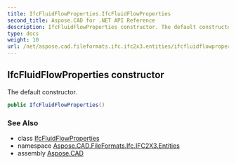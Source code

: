 ```yaml
---
title: IfcFluidFlowProperties.IfcFluidFlowProperties
second_title: Aspose.CAD for .NET API Reference
description: IfcFluidFlowProperties constructor. The default constructor
type: docs
weight: 10
url: /net/aspose.cad.fileformats.ifc.ifc2x3.entities/ifcfluidflowproperties/ifcfluidflowproperties/
---
```

## IfcFluidFlowProperties constructor

The default constructor.

```csharp
public IfcFluidFlowProperties()
```

### See Also

* class [IfcFluidFlowProperties](../)
* namespace [Aspose.CAD.FileFormats.Ifc.IFC2X3.Entities](../../ifcfluidflowproperties/)
* assembly [Aspose.CAD](../../../)



